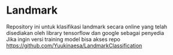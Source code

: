 # Landmark
Repository ini untuk klasifikasi landmark secara online yang telah disediakan oleh library tensorflow dan google sebagai penyedia <br>
Jika ingin versi training model bisa akses repo https://github.com/Yuukinaesa/LandmarkClassification
